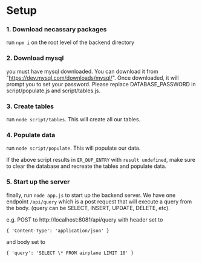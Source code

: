 <!-- @format -->

# Setup

### 1. Download necassary packages

run `npm i` on the root level of the backend directory

### 2. Download mysql

you must have mysql downloaded. You can download it from "https://dev.mysql.com/downloads/mysql/". Once downloaded, it will prompt you to set your password. Please replace DATABASE_PASSWORD in script/populate.js and script/tables.js.

### 3. Create tables

run `node script/tables`. This will create all our tables.

### 4. Populate data

run `node script/populate`. This will populate our data.

If the above script results in `ER_DUP_ENTRY` with `result undefined`, make sure to clear the database and recreate the tables and populate data.

### 5. Start up the server

finally, run `node app.js` to start up the backend server. We have one endpoint `/api/query` which is a post request that will execute a query from the body. (query can be SELECT, INSERT, UPDATE, DELETE, etc).

e.g. POST to http://localhost:8081/api/query with header set to 
```
{ 'Content-Type': 'application/json' }
```
and body set to 
```
{ 'query': 'SELECT \* FROM airplane LIMIT 10' }
```
